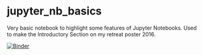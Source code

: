 # jupyter_nb_basics
Very basic notebook to highlight some features of Jupyter Notebooks. Used to make the Introductory Section on my retreat poster 2016.


[![Binder](http://mybinder.org/badge.svg)](http://mybinder.org:/repo/fomightez/jupyter_nb_basics/notebooks/Jupyter%20Notebook%20Basics.ipynb)
